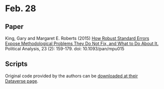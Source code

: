 # Feb. 28

## Paper

King, Gary and Margaret E. Roberts (2015) [How Robust Standard Errors Expose Methodological Problems They Do Not Fix, and What to Do About It.](https://academic.oup.com/pan/article-abstract/23/2/159/1483763/How-Robust-Standard-Errors-Expose-Methodological?redirectedFrom=PDF) Political Analysis, 23 (2): 159-179. doi: 10.1093/pan/mpu015

## Scripts

Original code provided by the authors can be [downloaded at their Dataverse page](https://dataverse.harvard.edu/dataset.xhtml?persistentId=doi:10.7910/DVN/26935).
